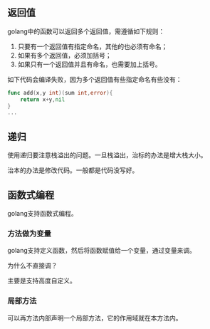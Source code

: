## 返回值

golang中的函数可以返回多个返回值，需遵循如下规则：

1. 只要有一个返回值有指定命名，其他的也必须有命名；
2. 如果有多个返回值，必须加括号；
3. 如果只有一个返回值并且有命名，也需要加上括号。

如下代码会编译失败，因为多个返回值有些指定命名有些没有：

```go
func add(x,y int)(sum int,error){
    return x+y,nil
}
...
```

## 递归

使用递归要注意栈溢出的问题。一旦栈溢出，治标的办法是增大栈大小。

治本的办法是修改代码。一般都是代码没写好。

## 函数式编程

golang支持函数式编程。

### 方法做为变量

golang支持定义函数，然后将函数赋值给一个变量，通过变量来调。

为什么不直接调？

主要是支持高度自定义。

### 局部方法

可以再方法内部声明一个局部方法，它的作用域就在本方法内。





